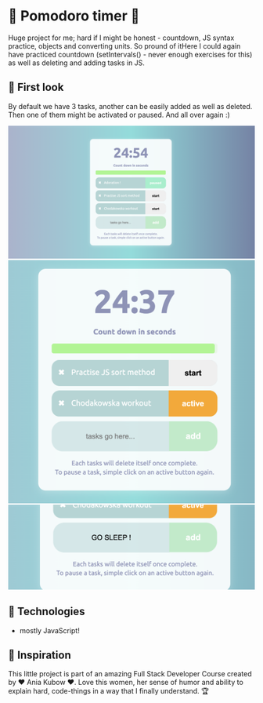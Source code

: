 
# 🍅 Pomodoro timer 🍅
Huge project for me; hard if I might be honest - countdown, JS syntax practice, objects and converting units. So pround of itHere I could again have practiced countdown (setIntervals() - never enough exercises for this) as well as deleting and adding tasks in JS.

## 🎯 First look 
By default we have 3 tasks, another can be easily added as well as deleted. Then one of them might be activated or paused. And all over again :)

![first page](./img/screen_1.png)
![first page](./img/screen_2.png)
![first page](./img/screen_3.png)

## 🎯 Technologies

+ mostly JavaScript!

## 🎯 Inspiration
This little project is part of an amazing Full Stack Developer Course created by  ♥ Ania Kubow ♥. Love this women, her sense of humor and ability to explain hard, code-things in a way that I finally understand. 🏆
